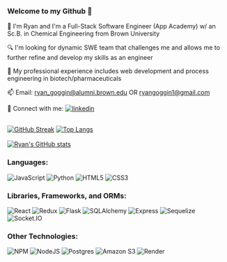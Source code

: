 <!--
**ryangoggin/ryangoggin** is a ✨ _special_ ✨ repository because its `README.md` (this file) appears on your GitHub profile.

Here are some ideas to get you started:

- 🔭 I’m currently working on ...
- 🌱 I’m currently learning ...
- 👯 I’m looking to collaborate on ...
- 🤔 I’m looking for help with ...
- 💬 Ask me about ...
- 📫 How to reach me: ...
- 😄 Pronouns: ...
- ⚡ Fun fact: ...
-->
### Welcome to my Github 👋

📝 I'm Ryan and I'm a Full-Stack Software Engineer (App Academy) w/ an Sc.B. in Chemical Engineering from Brown University 

🔍 I'm looking for dynamic SWE team that challenges me and allows me to further refine and develop my skills as an engineer

🏢 My professional experience includes web development and process engineering in biotech/pharmaceuticals

📫 Email: ryan_goggin@alumni.brown.edu OR ryangoggin1@gmail.com

💬 Connect with me:
<a href="https://www.linkedin.com/in/ryangoggin20/">![linkedin](https://img.shields.io/badge/LinkedIn-0A66C2?style=for-the-badge&logo=linkedin&logoColor=white)</a>
<br /><br />

[![GitHub Streak](https://streak-stats.demolab.com/?user=ryangoggin&theme=dark)](https://git.io/streak-stats)
[![Top Langs](https://github-readme-stats.vercel.app/api/top-langs/?username=ryangoggin&layout=compact&theme=dark)](https://github.com/anuraghazra/github-readme-stats)
<br /><br />
[![Ryan's GitHub stats](https://github-readme-stats.vercel.app/api?username=ryangoggin&hide=contribs,issues&show_icons=true&theme=dark)](https://github.com/anuraghazra/github-readme-stats)

### Languages:
![JavaScript](https://img.shields.io/badge/Javascript-F7DF1E?style=for-the-badge&logo=javascript&logoColor=black)
![Python](https://img.shields.io/badge/Python-4081B3?style=for-the-badge&logo=python&logoColor=ffe66a)
![HTML5](https://img.shields.io/badge/HTML5-E34F26?style=for-the-badge&logo=html5&logoColor=white)
![CSS3](https://img.shields.io/badge/CSS3-1572B6?style=for-the-badge&logo=css3&logoColor=white)


### Libraries, Frameworks, and ORMs:
![React](https://img.shields.io/badge/react-676E77?style=for-the-badge&logo=react&logoColor=#61DAFB)
![Redux](https://img.shields.io/badge/Redux-764ABC?style=for-the-badge&logo=redux&logoColor=white)
![Flask](https://img.shields.io/badge/Flask-000000?style=for-the-badge&logo=flask&logoColor=white)
![SQLAlchemy](https://img.shields.io/badge/-SQLAlchemy-D71F00?style=for-the-badge)
![Express](https://img.shields.io/badge/Express-000000?style=for-the-badge&logo=express&logoColor=white)
![Sequelize](https://img.shields.io/badge/-Sequelize-52B0E7?style=for-the-badge&logo=sequelize&logoColor=white)
![Socket.IO](https://img.shields.io/badge/Socket.IO-010101?style=for-the-badge&logo=socket.io&logoColor=white)

### Other Technologies:
![NPM](https://img.shields.io/badge/NPM-CB3837?style=for-the-badge&logo=npm&logoColor=white)
![NodeJS](https://img.shields.io/badge/node.js-339933?style=for-the-badge&logo=node.js&logoColor=white)
![Postgres](https://img.shields.io/badge/Postgres-4169E1?style=for-the-badge&logo=postgresql&logoColor=white)
![Amazon S3](https://img.shields.io/badge/Amazon%20S3-569A31?style=for-the-badge&logo=amazon-s3&logoColor=white)
![Render](https://img.shields.io/badge/Render-46E3B7?style=for-the-badge&logo=render&logoColor=white)

